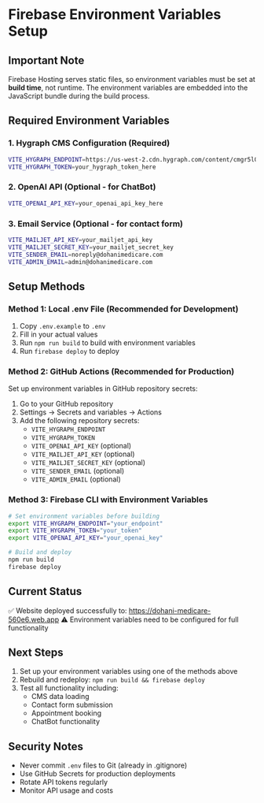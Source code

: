 # Firebase Environment Variables Setup

## Important Note
Firebase Hosting serves static files, so environment variables must be set at **build time**, not runtime. The environment variables are embedded into the JavaScript bundle during the build process.

## Required Environment Variables

### 1. Hygraph CMS Configuration (Required)
```bash
VITE_HYGRAPH_ENDPOINT=https://us-west-2.cdn.hygraph.com/content/cmgr5l0iu00pf07wf9zpyrn3d/master
VITE_HYGRAPH_TOKEN=your_hygraph_token_here
```

### 2. OpenAI API (Optional - for ChatBot)
```bash
VITE_OPENAI_API_KEY=your_openai_api_key_here
```

### 3. Email Service (Optional - for contact form)
```bash
VITE_MAILJET_API_KEY=your_mailjet_api_key
VITE_MAILJET_SECRET_KEY=your_mailjet_secret_key
VITE_SENDER_EMAIL=noreply@dohanimedicare.com
VITE_ADMIN_EMAIL=admin@dohanimedicare.com
```

## Setup Methods

### Method 1: Local .env File (Recommended for Development)
1. Copy `.env.example` to `.env`
2. Fill in your actual values
3. Run `npm run build` to build with environment variables
4. Run `firebase deploy` to deploy

### Method 2: GitHub Actions (Recommended for Production)
Set up environment variables in GitHub repository secrets:
1. Go to your GitHub repository
2. Settings → Secrets and variables → Actions
3. Add the following repository secrets:
   - `VITE_HYGRAPH_ENDPOINT`
   - `VITE_HYGRAPH_TOKEN`
   - `VITE_OPENAI_API_KEY` (optional)
   - `VITE_MAILJET_API_KEY` (optional)
   - `VITE_MAILJET_SECRET_KEY` (optional)
   - `VITE_SENDER_EMAIL` (optional)
   - `VITE_ADMIN_EMAIL` (optional)

### Method 3: Firebase CLI with Environment Variables
```bash
# Set environment variables before building
export VITE_HYGRAPH_ENDPOINT="your_endpoint"
export VITE_HYGRAPH_TOKEN="your_token"
export VITE_OPENAI_API_KEY="your_openai_key"

# Build and deploy
npm run build
firebase deploy
```

## Current Status
✅ Website deployed successfully to: https://dohani-medicare-560e6.web.app
⚠️ Environment variables need to be configured for full functionality

## Next Steps
1. Set up your environment variables using one of the methods above
2. Rebuild and redeploy: `npm run build && firebase deploy`
3. Test all functionality including:
   - CMS data loading
   - Contact form submission
   - Appointment booking
   - ChatBot functionality

## Security Notes
- Never commit `.env` files to Git (already in .gitignore)
- Use GitHub Secrets for production deployments
- Rotate API tokens regularly
- Monitor API usage and costs